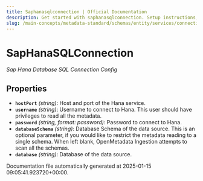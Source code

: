 ```yaml
---
title: Saphanasqlconnection | Official Documentation
description: Get started with saphanasqlconnection. Setup instructions, features, and configuration details inside.
slug: /main-concepts/metadata-standard/schemas/entity/services/connections/database/saphana/saphanasqlconnection
---
```


# SapHanaSQLConnection

*Sap Hana Database SQL Connection Config*

## Properties

- **`hostPort`** *(string)*: Host and port of the Hana service.
- **`username`** *(string)*: Username to connect to Hana. This user should have privileges to read all the metadata.
- **`password`** *(string, format: password)*: Password to connect to Hana.
- **`databaseSchema`** *(string)*: Database Schema of the data source. This is an optional parameter, if you would like to restrict the metadata reading to a single schema. When left blank, OpenMetadata Ingestion attempts to scan all the schemas.
- **`database`** *(string)*: Database of the data source.


Documentation file automatically generated at 2025-01-15 09:05:41.923720+00:00.

